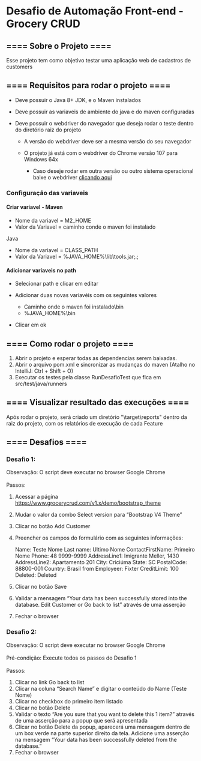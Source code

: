 # Desafio de Automação Front-end - Grocery CRUD
## ==== Sobre o Projeto ====
Esse projeto tem como objetivo testar uma aplicação web de cadastros de customers
## ==== Requisitos para rodar o projeto ====
- Deve possuir o Java 8+ JDK, e o Maven instalados
- Deve possuir as variaveis de ambiente do java e do maven configuradas
- Deve possuir o webdriver do navegador que deseja rodar o teste dentro do diretório raiz do projeto
  
  - A versão do webdriver deve ser a mesma versão do seu navegador
  - O projeto já está com o webdriver do Chrome versão 107 para Windows 64x
    
    - Caso deseje rodar em outra versão ou outro sistema operacional baixe o webdriver <a href='https://chromedriver.chromium.org/downloads'>clicando aqui</a>

### Configuração das variaveis
#### Criar variavel - Maven
- Nome da variavel = M2_HOME
- Valor da Variavel = caminho conde o maven foi instalado

Java
- Nome da variavel = CLASS_PATH
- Valor da Variavel = %JAVA_HOME%\lib\tools.jar;.;

#### Adicionar variaveis no path
- Selecionar path e clicar em editar
- Adicionar duas novas variavéis com os seguintes valores

    - Caminho onde o maven foi instalado\bin
    - %JAVA_HOME%\bin

- Clicar em ok

## ==== Como rodar o projeto ====
1. Abrir o projeto e esperar todas as dependencias serem baixadas.
2. Abrir o arquivo pom.xml e sincronizar as mudanças do maven (Atalho no IntelliJ: Ctrl + Shift + O)
3. Executar os testes pela classe RunDesafioTest que fica em src/test/java/runners
## ==== Visualizar resultado das execuções ====
Após rodar o projeto, será criado um diretório "\target\reports" dentro da raiz do projeto, com os relatórios de execução de cada Feature
## ==== Desafios ====
### Desafio 1:
Observação:
O script deve executar no browser Google Chrome
<br><br>
Passos:

1. Acessar a página https://www.grocerycrud.com/v1.x/demo/bootstrap_theme
2. Mudar o valor da combo Select version para “Bootstrap V4 Theme”
3. Clicar no botão Add Customer
4. Preencher os campos do formulário com as seguintes informações:


    Name: Teste Nome
    Last name: Ultimo Nome
    ContactFirstName: Primeiro Nome
    Phone: 48 9999-9999
    AddressLine1: Imigrante Meller, 1430
    AddressLine2: Apartamento 201
    City: Criciúma
    State: SC
    PostalCode: 88800-001
    Country: Brasil
    from Employeer: Fixter
    CreditLimit: 100
    Deleted: Deleted

5. Clicar no botão Save
6. Validar a mensagem “Your data has been successfully stored into the database. Edit
   Customer or Go back to list” através de uma asserção
7. Fechar o browser


### Desafio 2:
Observação:
O script deve executar no browser Google Chrome
<br><br>
Pré-condição:
Execute todos os passos do Desafio 1
<br><br>
Passos:
1. Clicar no link Go back to list
2. Clicar na coluna “Search Name” e digitar o conteúdo do Name (Teste Nome)
3. Clicar no checkbox do primeiro item listado
4. Clicar no botão Delete
5. Validar o texto “Are you sure that you want to delete this 1 item?” através de uma
   asserção para a popup que será apresentada
6. Clicar no botão Delete da popup, aparecerá uma mensagem dentro de um box verde na
   parte superior direito da tela. Adicione uma asserção na mensagem “Your data has been
   successfully deleted from the database.”
7. Fechar o browser
